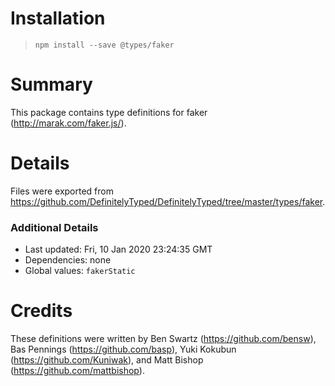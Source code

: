 # Installation
> `npm install --save @types/faker`

# Summary
This package contains type definitions for faker (http://marak.com/faker.js/).

# Details
Files were exported from https://github.com/DefinitelyTyped/DefinitelyTyped/tree/master/types/faker.

### Additional Details
 * Last updated: Fri, 10 Jan 2020 23:24:35 GMT
 * Dependencies: none
 * Global values: `fakerStatic`

# Credits
These definitions were written by Ben Swartz (https://github.com/bensw), Bas Pennings (https://github.com/basp), Yuki Kokubun (https://github.com/Kuniwak), and Matt Bishop (https://github.com/mattbishop).
